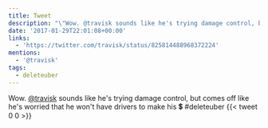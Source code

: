 ```yaml
---
title: Tweet
description: "\"Wow. @travisk sounds like he's trying damage control, but comes off like he's worried that he won't have drivers to make his \U0001F4B2 #deleteuber \""
date: '2017-01-29T22:01:08+00:00'
links:
  - 'https://twitter.com/travisk/status/825814488968372224'
mentions:
  - '@travisk'
tags:
  - deleteuber
---
```

Wow. [@travisk](https://twitter.com/@travisk) sounds like he's trying damage control, but comes off like he's worried that he won't have drivers to make his 💲 #deleteuber 
      {{< tweet 0 0 >}}
    

